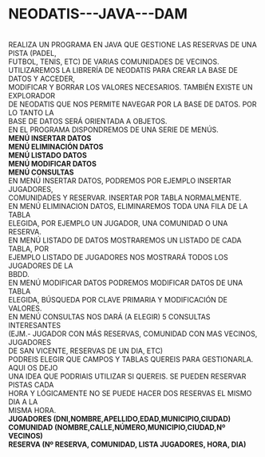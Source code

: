 # NEODATIS---JAVA---DAM





<br>REALIZA UN PROGRAMA EN JAVA QUE GESTIONE LAS RESERVAS DE UNA PISTA (PADEL,
<br>FUTBOL, TENIS, ETC) DE VARIAS COMUNIDADES DE VECINOS.
<br>UTILIZAREMOS LA LIBRERÍA DE NEODATIS PARA CREAR LA BASE DE DATOS Y ACCEDER,
<br>MODIFICAR Y BORRAR LOS VALORES NECESARIOS. TAMBIÉN EXISTE UN EXPLORADOR
<br>DE NEODATIS QUE NOS PERMITE NAVEGAR POR LA BASE DE DATOS. POR LO TANTO LA
<br>BASE DE DATOS SERÁ ORIENTADA A OBJETOS.
<br>EN EL PROGRAMA DISPONDREMOS DE UNA SERIE DE MENÚS.
<br> <b>MENÚ INSERTAR DATOS</b>
<br> <b>MENÚ ELIMINACIÓN DATOS</b>
<br> <b>MENÚ LISTADO DATOS</b>
<br> <b>MENÚ MODIFICAR DATOS</b>
<br> <b>MENÚ CONSULTAS</b>
<br>EN MENÚ INSERTAR DATOS, PODREMOS POR EJEMPLO INSERTAR JUGADORES,
<br>COMUNIDADES Y RESERVAR. INSERTAR POR TABLA NORMALMENTE.
<br>EN MENÚ ELIMINACION DATOS, ELIMINAREMOS TODA UNA FILA DE LA TABLA
<br>ELEGIDA, POR EJEMPLO UN JUGADOR, UNA COMUNIDAD O UNA RESERVA.
<br>EN MENÚ LISTADO DE DATOS MOSTRAREMOS UN LISTADO DE CADA TABLA, POR
<br>EJEMPLO LISTADO DE JUGADORES NOS MOSTRARÁ TODOS LOS JUGADORES DE LA
<br>BBDD.
<br>EN MENÚ MODIFICAR DATOS PODREMOS MODIFICAR DATOS DE UNA TABLA
<br>ELEGIDA, BÚSQUEDA POR CLAVE PRIMARIA Y MODIFICACIÓN DE VALORES.
<br>EN MENÚ CONSULTAS NOS DARÁ (A ELEGIR) 5 CONSULTAS INTERESANTES
<br>(EJM.- JUGADOR CON MÁS RESERVAS, COMUNIDAD CON MAS VECINOS, JUGADORES
<br>DE SAN VICENTE, RESERVAS DE UN DIA, ETC)
<br>PODREIS ELEGIR QUE CAMPOS Y TABLAS QUEREIS PARA GESTIONARLA. AQUI OS DEJO
<br>UNA IDEA QUE PODRIAIS UTILIZAR SI QUEREIS. SE PUEDEN RESERVAR PISTAS CADA
<br>HORA Y LÓGICAMENTE NO SE PUEDE HACER DOS RESERVAS EL MISMO DIA A LA
<br>MISMA HORA.
<br> <b>JUGADORES (DNI,NOMBRE,APELLIDO,EDAD,MUNICIPIO,CIUDAD)<b/>
<br> <b>COMUNIDAD (NOMBRE,CALLE,NÚMERO,MUNICIPIO,CIUDAD,Nº VECINOS)<b/>
<br> <b>RESERVA (Nº RESERVA, COMUNIDAD, LISTA JUGADORES, HORA, DIA)<b/>
